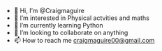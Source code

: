 - 👋 Hi, I’m @Craigmaguire
- 👀 I’m interested in Physical actvities and maths 
- 🌱 I’m currently learning Python
- 💞️ I’m looking to collaborate on anything
- 📫 How to reach me craigmaguire00@gmail.com

<!---
Craigmaguire/Craigmaguire is a ✨ special ✨ repository because its `README.md` (this file) appears on your GitHub profile.
You can click the Preview link to take a look at your changes.
--->
